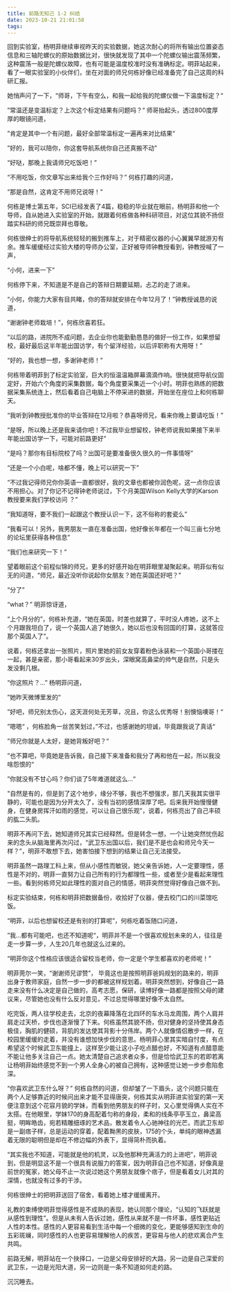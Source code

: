 ```yaml
---
title: 前路无知己 1-2 纠结
date: 2023-10-21 21:01:58
tags:
---
```

回到实验室，杨明菲继续审视昨天的实验数据，她这次耐心的将所有输出位置姿态信息和三轴陀螺仪的原始数据比对，很快就发现了其中一个陀螺仪输出震荡频繁，这种震荡一般是陀螺仪故障，也有可能是温度校准时没有准确标定。明菲站起来，看了一眼实验室的小伙伴们，坐在对面的师兄何栋好像已经准备完了自己这周的科研汇报。

她悄声问了一下，“师哥，下午有空么，和我一起给我的陀螺仪做一下温度标定？“ 

”常温还是变温标定？上次这个标定结果有问题吗？“ 师哥抬起头，透过800度厚厚的眼镜问道，

”肯定是其中一个有问题，最好全部常温标定一遍再来对比结果“

”好的，我可以陪你，你这套导航系统你自己还真搬不动”

“好哒，那晚上我请师兄吃饭吧！”

“不用吃饭，你文章写出来给我个三作好吗？” 何栋打趣的问道，

“那是自然，这肯定不用师兄说呀！”

何栋是博士第五年，SCI已经发表了4篇，稳稳的毕业就在眼前，杨明菲和他一个导师，自从她进入实验室的开始，就跟着何栋做各种科研项目，对这位其貌不扬但踏实科研的师兄既崇拜也尊敬。

何栋很绅士的将导航系统轻轻的搬到推车上，对于精密仪器的小心翼翼早就游刃有余。推车缓缓经过实验大楼的导师办公室，正好被导师钟教授看到，钟教授喊了一声，

“小何，进来一下”

何栋停下来，不知道是不是自己的答辩日期要延期，忐忑的走了进来。

“小何，你能力大家有目共睹，你的答辩就安排在今年12月了！”钟教授诚恳的说道，

“谢谢钟老师栽培！”，何栋欣喜若狂。

“以后的路，进院所不成问题，去企业你也能勤勤恳恳的做好一份工作，如果想留校，最好最后这半年能出国访学，有个留洋经验，以后评职称有大用呀！”

“好的，我也想一想，多谢钟老师！”

何栋带着明菲到了标定实验室，巨大的恒温温箱屏幕滴滴作响。很快就把导航仪固定好，开始六个角度的采集数据，每个角度要采集近一个小时。明菲也熟练的把数据采集系统连上，然后看着自己电脑上不停采进的数据，开始坐在座位上和何栋聊天。

“我听到钟教授批准你的毕业答辩在12月啦？恭喜呀师兄，看来你晚上要请吃饭！”

“是呀，所以晚上还是我来请你吧！不过我毕业想留校，钟老师说我如果接下来半年能出国访学一下，可能对前路更好”

“是吗？那你有目标院校了吗？出国可是要准备很久很久的一件事情呀”

“还是一个小白呢，啥都不懂，晚上可以研究一下”

“不过我记得师兄你你英语一直都很好，我的文章也都被你润色呢，这一点你应该不用担心。对了你记不记得钟老师说过，下个月美国Wilson Kelly大学的Karson教授要来我们学校访问 ？”

“我知道呀，要不我们一起跟这个教授认识一下，这不俗称的套瓷么”

“我看可以！另外，我男朋友一直在准备出国，他好像长年都在一个叫三亩七分地的论坛里获得各种信息”

“我们也来研究一下！”

望着眼前这个前程似锦的师兄，更多的好感开始在明菲眼里凝聚起来。明菲似有似无的问道，“师兄，最近没听你说起你女朋友？她在英国还好吧？”

“分了”

“what？” 明菲惊讶道，

“上个月分的”，何栋补充道，“她在英国，时差也就算了，平时没人疼她，这不上个月跟我坦白了，说一个英国人追了她很久，她以后也没有回国的打算，这就答应那个英国人了”。

说着，何栋还拿出一张照片，照片里她的前女友穿着粉色泳装和一个英国小哥搂在一起，甚是亲密，那小哥看起来30岁出头，深眼窝高鼻梁的帅气是自然，只是头发没剩几根。

“你这照片？...” 杨明菲问道，

”她昨天微博里发的“

”好吧，师兄别太伤心，这天涯何处无芳草，况且，你这么优秀呀！别懊恼噢哥！“

”嗯嗯“ ，何栋脸角一丝苦笑划过，”不过，也感谢她的坦诚，毕竟跟我说了真话“

”师兄你就是人太好，是她背叛好吧？“

”也不算吧，毕竟她是告诉我，自己接下来准备和我分了再和他在一起，所以我没啥怨恨的“

”你就没有不甘心吗？你们谈了5年难道就这么...“

"自然是有的，但是到了这个地步，缘分不够，我也不想强求，那几天我其实很平静的，可能也是因为分开太久了，没有当初的感情深厚了吧。后来我开始慢慢健身，在健身房挥汗如雨的感觉，可以让自己很乐观"，说着，何栋亮出了自己丰硕的肱二头肌。

明菲不再问下去，她知道师兄其实已经释然。但是转念一想，一个让她突然忧伤起来的念头从脑海里再次闪过，“武卫东出国以后，我们是不是也会和师兄今天一样？”，明菲不敢想下去，她害怕接下想到的结果让自己无法接受。

明菲虽然一路理工科上来，但从小感性而敏锐，她父亲告诉她，人一定要理性，感性是不对的，明菲一直努力让自己所有的行为都理性一些，或者至少是看起来理性一些。看到何栋师兄如此理性的面对自己的情感，明菲突然觉得好像自己做不到。

标定实验结束，何栋和明菲把数据备份，收拾好了仪器，便去校门口的川菜馆吃饭。

“明菲，以后也想留校还是有别的打算呢”，何栋吃着饭随口问道，

”我...都有可能吧，也还不知道呢“，明菲并不是一个很喜欢规划未来的人，往往是走一步算一步，人生20几年也就这么过来的。

“明菲你这个性格应该很适合留校当老师，你一定是个学生都喜欢的老师呢！”

明菲莞尔一笑，“谢谢师兄谬赞”， 毕竟这也是按照明菲爸妈规划的路来的，明菲出身于教师家庭，自然一步一步的都被这样规划着。明菲突然想到，好像自己一路走来没有什么决定是自己做的，高考志愿，保研，读博好像一路都是按照父母的建议来，尽管她也没有什么反对意见，不过总觉得哪里好像不太自然。

吃完饭，两人往学校走去，北京的夜幕降落在北四环的车水马龙周围，两个人肩并肩走过天桥，步伐也逐渐慢了下来。何栋虽然其貌不扬，但对健身的坚持使其身态极佳，胸肌的健硕，背肌的发达使其背影十分伟岸。两个人就像情侣散步一样，在校园里缓缓的走着，并没有谁想加快步伐的意思。杨明菲心里其实暗自忖度，有点希望这个时候武卫东能撞上，这样至少能让这小子吃点醋也好，不知道有点醋意能不能让他多关注自己一点。她太清楚自己追求者众多，但是恰恰武卫东的若即若离让杨明菲始终感觉不到一个男人全身心的被自己拥有，这种感觉让她一步步愈陷愈深。

“你喜欢武卫东什么呀？” 何栋自然的问道，但却皱了一下眉头，这个问题只能在两个人足够靠近的时候问出来才能不显得唐突，何栋其实从明菲进实验室的第一天便注意到这个花容月貌的学妹，而看到他男朋友的样子时，又心里觉得俩人实在不太搭。在他眼里，学妹170的身高配着匀称的身段，柔和的线条亭亭玉立，鼻梁高挺，明眸皓齿，宛若精雕细琢的艺术品，散发着令人心驰神往的光芒。而武卫东却是一副痞子样，总是运动的穿着，配着黝黑的皮肤，175的个头，单纯的眼神透漏着无限的聪明但是却在不修边幅的外表下，显得简朴而执着。

“其实我也不知道，可能就是他的机灵，以及他那种充满活力的上进吧”，明菲说到，但是明显这不是一个很具有说服力的答案，因为明菲自己也不知道，好像真是前世的冤家，她父母不止一次说过她这个男朋友就像个痞子，但是看着女儿对其的深情，也就没有过多的干涉。

何栋很绅士的把明菲送回了宿舍，看着她上楼才缓缓离开。

礼教的束缚使明菲觉得感性是不成熟的表现，她认同那个理论，“认知的飞跃就是从感性到理性”。但是从未有人告诉过她，感性从来就不是一件坏事，感性更贴近人性的本性。感性的人更容易看到生活中每一个细微的变化，更能够感知到生命的五彩斑斓，同时感性的人也更容易理解他人的疾苦，更容易与他人的悲欢离合产生共鸣。

前路无解，明菲站在一个抉择口，一边是父母安排好的大路，另一边是自己深爱的武卫东，一边是光阳大道，另一边则是一条不知道如何走的路。

沉沉睡去。